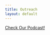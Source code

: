```yaml
---
title: Outreach
layout: default
---
```


<div class="episode">
    <p><a href="/blackbox.github.io/podcast">Check Our Podcast!</p>
</div>
